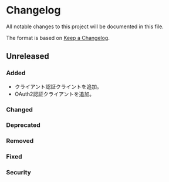 # Changelog
All notable changes to this project will be documented in this file.

The format is based on [Keep a Changelog](http://keepachangelog.com/).

## Unreleased
### Added
- クライアント認証クライントを追加。
- OAuth2認証クライアントを追加。

### Changed

### Deprecated

### Removed

### Fixed

### Security
